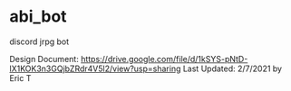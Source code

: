 # abi_bot
discord jrpg bot

Design Document: https://drive.google.com/file/d/1kSYS-pNtD-lX1KOK3n3GQjbZRdr4V5l2/view?usp=sharing
Last Updated: 2/7/2021 by Eric T
